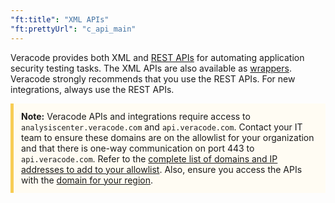 ```yaml
---
"ft:title": "XML APIs"
"ft:prettyUrl": "c_api_main"
---
```

Veracode provides both XML and [REST APIs](https://docs.veracode.com/r/c_rest_intro) for automating application security testing tasks. The XML APIs are also available as [wrappers](https://docs.veracode.com/r/c_about_wrappers). Veracode strongly recommends that you use the REST APIs. For new integrations, always use the REST APIs.

<p style="background-color:#FFFCF3; padding: 12px; border-left: 5px solid #F7CD55;">
<b>Note:</b> Veracode APIs and integrations require access to <code>analysiscenter.veracode.com</code> and <code>api.veracode.com</code>. Contact your IT team to ensure these domains are on the allowlist for your organization and that there is one-way communication on port 443 to <code>api.veracode.com</code>. Refer to the <a href="https://docs.veracode.com/r/IP_addresses">complete list of domains and IP addresses to add to your allowlist</a>. Also, ensure you access the APIs with the <a href="https://docs.veracode.com/r/Region_Domains_for_Veracode_APIs">domain for your region</a>.</p>